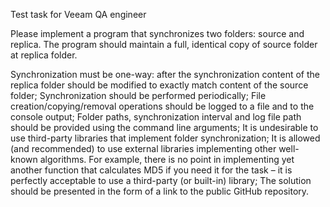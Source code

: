 Test task for Veeam QA engineer

Please implement a program that synchronizes two folders: source and replica. The program should maintain a full, identical copy of source folder at replica folder.

Synchronization must be one-way: after the synchronization content of the replica folder should be modified to exactly match content of the source folder;
Synchronization should be performed periodically;
File creation/copying/removal operations should be logged to a file and to the console output;
Folder paths, synchronization interval and log file path should be provided using the command line arguments;
It is undesirable to use third-party libraries that implement folder synchronization;
It is allowed (and recommended) to use external libraries implementing
other well-known algorithms. For example, there is no point in implementing yet another function that calculates MD5 if you need it for the task – it is
perfectly acceptable to use a third-party (or built-in) library;
The solution should be presented in the form of a link to the public GitHub repository.
